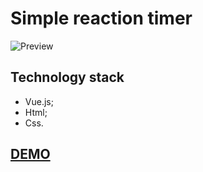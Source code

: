 # Simple reaction timer #

![Preview](https://billizane.github.io/ninja_reaction_timer/images/ninja-reaction-tImer-preview.gif)

## Technology stack ##

* Vue.js;
* Html;
* Css.

## [DEMO](https://billizane.github.io/ninja_reaction_timer/) ##